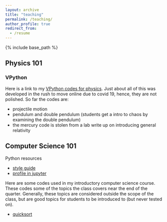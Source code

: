 ```yaml
---
layout: archive
title: "teaching"
permalink: /teaching/
author_profile: true
redirect_from:
  - /resume
---
```


{% include base_path %}

## Physics 101
### VPython
Here is a link to my [VPython codes for physics](https://www.glowscript.org/#/user/jmcewen314/folder/MyPrograms/). Just about all of this was developed in the rush to move online due to covid 19, hence, they are not polished. So far the codes are:
* projectile motion
* pendulum and double pendulum (students get a intro to chaos by examining the double pendulum)
* the mercury code is stolen from a lab write up on introducing general relativity


## Computer Science 101
Python resources
* [style guide](https://www.python.org/dev/peps/pep-0008/) 
* [profile in jupyter](https://jakevdp.github.io/PythonDataScienceHandbook/01.07-timing-and-profiling.html) 

Here are some codes used in my introductory computer science course. These codes some of the topics the class covers near the end of the quarter. Generally, these topics are considered outside the scope of the class, but are good topics for students to be introduced to (but never tested on).

* [quicksort](https://github.com/JoeMcEwen/intro-computer-science-/blob/master/quicksort.ipynb)
